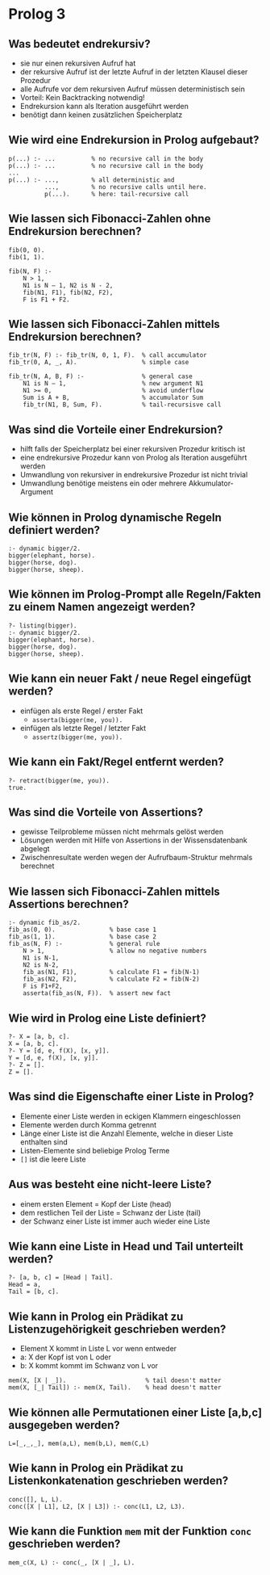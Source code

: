 # Prolog 3

## Was bedeutet endrekursiv?
* sie nur einen rekursiven Aufruf hat
* der rekursive Aufruf ist der letzte Aufruf in der letzten Klausel dieser Prozedur
* alle Aufrufe vor dem rekursiven Aufruf müssen deterministisch sein
* Vorteil: Kein Backtracking notwendig!
* Endrekursion kann als Iteration ausgeführt werden
* benötigt dann keinen zusätzlichen Speicherplatz

## Wie wird eine Endrekursion in Prolog aufgebaut?
```
p(...) :- ...          % no recursive call in the body
p(...) :- ...          % no recursive call in the body
...
p(...) :- ...,         % all deterministic and
          ...,         % no recursive calls until here.
          p(...).      % here: tail-recursive call
```

## Wie lassen sich Fibonacci-Zahlen ohne Endrekursion berechnen?
```
fib(0, 0).
fib(1, 1).

fib(N, F) :-
    N > 1,
    N1 is N – 1, N2 is N - 2,
    fib(N1, F1), fib(N2, F2),
    F is F1 + F2.
```

## Wie lassen sich Fibonacci-Zahlen mittels Endrekursion berechnen?
```
fib_tr(N, F) :- fib_tr(N, 0, 1, F).  % call accumulator
fib_tr(0, A, _, A).                  % simple case

fib_tr(N, A, B, F) :-                % general case
    N1 is N – 1,                     % new argument N1
    N1 >= 0,                         % avoid underflow
    Sum is A + B,                    % accumulator Sum
    fib_tr(N1, B, Sum, F).           % tail-recursisve call
```

## Was sind die Vorteile einer Endrekursion?
* hilft falls der Speicherplatz bei einer rekursiven Prozedur kritisch ist
* eine endrekursive Prozedur kann von Prolog als Iteration ausgeführt werden
* Umwandlung von rekursiver in endrekursive Prozedur ist nicht trivial
* Umwandlung benötige meistens ein oder mehrere Akkumulator-Argument

## Wie können in Prolog dynamische Regeln definiert werden?
```
:- dynamic bigger/2.
bigger(elephant, horse).
bigger(horse, dog).
bigger(horse, sheep).
```

## Wie können im Prolog-Prompt alle Regeln/Fakten zu einem Namen angezeigt werden?
```
?- listing(bigger).
:- dynamic bigger/2.
bigger(elephant, horse).
bigger(horse, dog).
bigger(horse, sheep).
```

## Wie kann ein neuer Fakt / neue Regel eingefügt werden?
* einfügen als erste Regel / erster Fakt
    * `asserta(bigger(me, you)).`
* einfügen als letzte Regel / letzter Fakt
    * `assertz(bigger(me, you)).`

## Wie kann ein Fakt/Regel entfernt werden?
```
?- retract(bigger(me, you)).
true.
```

## Was sind die Vorteile von Assertions?
* gewisse Teilprobleme müssen nicht mehrmals gelöst werden
* Lösungen werden mit Hilfe von Assertions in der Wissensdatenbank abgelegt
* Zwischenresultate werden wegen der Aufrufbaum-Struktur mehrmals berechnet

## Wie lassen sich Fibonacci-Zahlen mittels Assertions berechnen?
```
:- dynamic fib_as/2.
fib_as(0, 0).               % base case 1
fib_as(1, 1).               % base case 2
fib_as(N, F) :-             % general rule
    N > 1,                  % allow no negative numbers
    N1 is N-1,
    N2 is N-2,
    fib_as(N1, F1),         % calculate F1 = fib(N-1)
    fib_as(N2, F2),         % calculate F2 = fib(N-2)
    F is F1+F2,
    asserta(fib_as(N, F)).  % assert new fact
```

## Wie wird in Prolog eine Liste definiert?
```
?- X = [a, b, c].
X = [a, b, c].
?- Y = [d, e, f(X), [x, y]].
Y = [d, e, f(X), [x, y]].
?- Z = [].
Z = [].
```

## Was sind die Eigenschafte einer Liste in Prolog?
* Elemente einer Liste werden in eckigen Klammern eingeschlossen
* Elemente werden durch Komma getrennt
* Länge einer Liste ist die Anzahl Elemente, welche in dieser Liste enthalten sind
* Listen-Elemente sind beliebige Prolog Terme
* `[]` ist die leere Liste

## Aus was besteht eine nicht-leere Liste?
* einem ersten Element = Kopf der Liste (head)
* dem restlichen Teil der Liste = Schwanz der Liste (tail)
* der Schwanz einer Liste ist immer auch wieder eine Liste

## Wie kann eine Liste in Head und Tail unterteilt werden?
```
?- [a, b, c] = [Head | Tail].
Head = a,
Tail = [b, c].
```

## Wie kann in Prolog ein Prädikat zu Listenzugehörigkeit geschrieben werden?
* Element X kommt in Liste L vor wenn entweder
* a: X der Kopf ist von L oder
* b: X kommt kommt im Schwanz von L vor

```
mem(X, [X | _]).                      % tail doesn't matter
mem(X, [_| Tail]) :- mem(X, Tail).    % head doesn't matter
```

## Wie können alle Permutationen einer Liste [a,b,c] ausgegeben werden?
```
L=[_,_,_], mem(a,L), mem(b,L), mem(C,L)
```

## Wie kann in Prolog ein Prädikat zu Listenkonkatenation geschrieben werden?
```
conc([], L, L).
conc([X | L1], L2, [X | L3]) :- conc(L1, L2, L3).
```

## Wie kann die Funktion `mem` mit der Funktion `conc` geschrieben werden?
```
mem_c(X, L) :- conc(_, [X | _], L).
```

